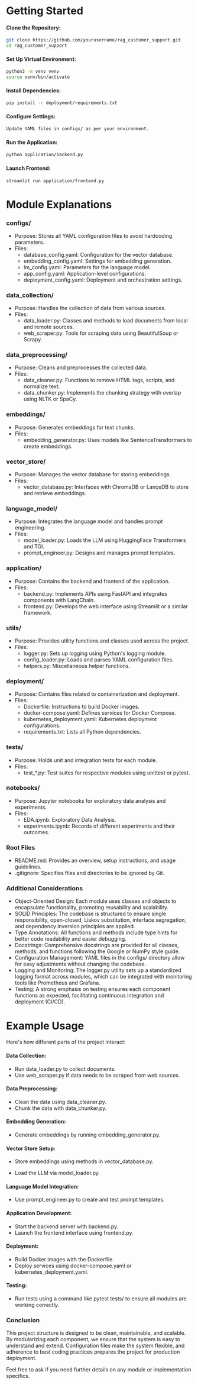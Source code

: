 # Getting Started

#### Clone the Repository:

```bash
git clone https://github.com/yourusername/rag_customer_support.git
cd rag_customer_support
```
#### Set Up Virtual Environment:

```bash
python3 -m venv venv
source venv/bin/activate
```
#### Install Dependencies:

```bash
pip install -r deployment/requirements.txt
```
#### Configure Settings:

```bash
Update YAML files in configs/ as per your environment.
```
#### Run the Application:

```bash
python application/backend.py
```
#### Launch Frontend:

```bash
streamlit run application/frontend.py
```

# Module Explanations
### configs/
 - Purpose: Stores all YAML configuration files to avoid hardcoding parameters.
 - Files:
   - database_config.yaml: Configuration for the vector database.
   - embedding_config.yaml: Settings for embedding generation.
   - lm_config.yaml: Parameters for the language model.
   - app_config.yaml: Application-level configurations.
   - deployment_config.yaml: Deployment and orchestration settings.
### data_collection/
 - Purpose: Handles the collection of data from various sources.
 - Files:
   - data_loader.py: Classes and methods to load documents from local and remote sources.
   - web_scraper.py: Tools for scraping data using BeautifulSoup or Scrapy.
### data_preprocessing/
 - Purpose: Cleans and preprocesses the collected data.
 - Files:
   - data_cleaner.py: Functions to remove HTML tags, scripts, and normalize text.
   - data_chunker.py: Implements the chunking strategy with overlap using NLTK or SpaCy.
### embeddings/
 - Purpose: Generates embeddings for text chunks.
 - Files:
   - embedding_generator.py: Uses models like SentenceTransformers to create embeddings.
### vector_store/
 - Purpose: Manages the vector database for storing embeddings.
 - Files:
   - vector_database.py: Interfaces with ChromaDB or LanceDB to store and retrieve embeddings.
### language_model/
 - Purpose: Integrates the language model and handles prompt engineering.
 - Files:
   - model_loader.py: Loads the LLM using HuggingFace Transformers and TGI.
   - prompt_engineer.py: Designs and manages prompt templates.
### application/
 - Purpose: Contains the backend and frontend of the application.
 - Files:
   - backend.py: Implements APIs using FastAPI and integrates components with LangChain.
   - frontend.py: Develops the web interface using Streamlit or a similar framework.
### utils/
 - Purpose: Provides utility functions and classes used across the project.
 - Files:
   - logger.py: Sets up logging using Python's logging module.
   - config_loader.py: Loads and parses YAML configuration files.
   - helpers.py: Miscellaneous helper functions.
### deployment/
 - Purpose: Contains files related to containerization and deployment.
 - Files:
   - Dockerfile: Instructions to build Docker images.
   - docker-compose.yaml: Defines services for Docker Compose.
   - kubernetes_deployment.yaml: Kubernetes deployment configurations.
   - requirements.txt: Lists all Python dependencies.
### tests/
 - Purpose: Holds unit and integration tests for each module.
 - Files:
   - test_*.py: Test suites for respective modules using unittest or pytest.
### notebooks/
 - Purpose: Jupyter notebooks for exploratory data analysis and experiments.
 - Files:
   - EDA.ipynb: Exploratory Data Analysis.
   - experiments.ipynb: Records of different experiments and their outcomes.
### Root Files
 - README.md: Provides an overview, setup instructions, and usage guidelines.
 - .gitignore: Specifies files and directories to be ignored by Git.
### Additional Considerations
 - Object-Oriented Design: Each module uses classes and objects to encapsulate functionality, promoting reusability and scalability.
 - SOLID Principles: The codebase is structured to ensure single responsibility, open-closed, Liskov substitution, interface segregation, and dependency inversion principles are applied.
 - Type Annotations: All functions and methods include type hints for better code readability and easier debugging.
 - Docstrings: Comprehensive docstrings are provided for all classes, methods, and functions following the Google or NumPy style guide.
 - Configuration Management: YAML files in the configs/ directory allow for easy adjustments without changing the codebase.
 - Logging and Monitoring: The logger.py utility sets up a standardized logging format across modules, which can be integrated with monitoring tools like Prometheus and Grafana.
 - Testing: A strong emphasis on testing ensures each component functions as expected, facilitating continuous integration and deployment (CI/CD).

# Example Usage
Here's how different parts of the project interact:

#### Data Collection:
 - Run data_loader.py to collect documents.
 - Use web_scraper.py if data needs to be scraped from web sources.

#### Data Preprocessing:
 - Clean the data using data_cleaner.py.
 - Chunk the data with data_chunker.py.

#### Embedding Generation:
 - Generate embeddings by running embedding_generator.py.

#### Vector Store Setup:
 - Store embeddings using methods in vector_database.py.

 - Load the LLM via model_loader.py.

#### Language Model Integration:
 - Use prompt_engineer.py to create and test prompt templates.

#### Application Development:
 - Start the backend server with backend.py.
 - Launch the frontend interface using frontend.py.

#### Deployment:
 - Build Docker images with the Dockerfile.
 - Deploy services using docker-compose.yaml or kubernetes_deployment.yaml.

#### Testing:
 - Run tests using a command like pytest tests/ to ensure all modules are working correctly.

### Conclusion
This project structure is designed to be clean, maintainable, and scalable. By modularizing each component, we ensure that the system is easy to understand and extend. Configuration files make the system flexible, and adherence to best coding practices prepares the project for production deployment.

Feel free to ask if you need further details on any module or implementation specifics.